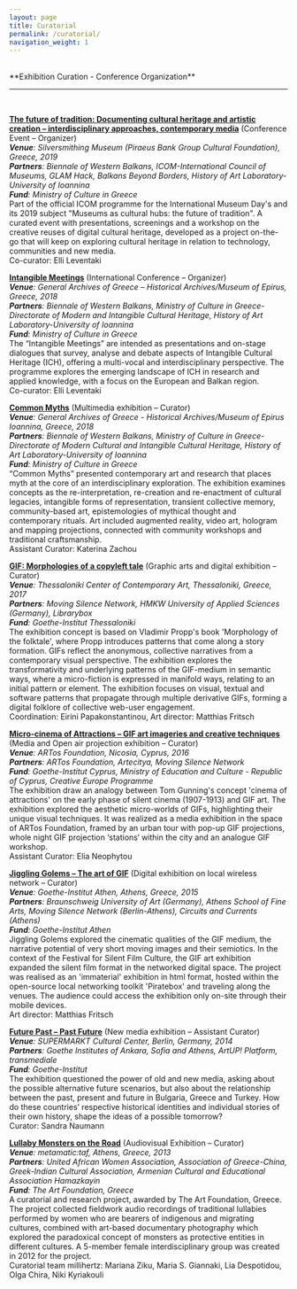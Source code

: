 ```yaml
---
layout: page
title: Curatorial
permalink: /curatorial/
navigation_weight: 1
---
```

<br/>
**Exhibition Curation - Conference Organization**

---  
<br/>


[**The future of tradition: Documenting cultural heritage and artistic creation – interdisciplinary approaches, contemporary media**](https://bowb.org/icombowb-2019-en) (Conference Event – Organizer)  
*__Venue__: Silversmithing Museum (Piraeus Bank Group Cultural Foundation), Greece, 2019*  
*__Partners__: Biennale of Western Balkans, ICOM-International Council of Museums, GLAM Hack, Balkans Beyond Borders, History of Art Laboratory-University of Ioannina*  
*__Fund__: Ministry of Culture in Greece*  
Part of the official ICOM programme for the International Museum Day's and its 2019 subject "Museums as cultural hubs: the future of tradition". A curated event with presentations, screenings and a workshop on the creative reuses of digital cultural heritage, developed as a project on-the-go that will keep on exploring cultural heritage in relation to technology, communities and new media.  
Co-curator: Elli Leventaki

[**Intangible Meetings**](https://bowb.org/?p=6054) (International Conference – Organizer)  
*__Venue__: General Archives of Greece – Historical Archives/Museum of Epirus, Greece, 2018*  
*__Partners__: Biennale of Western Balkans, Ministry of Culture in Greece-Directorate of Modern and Intangible Cultural Heritage, History of Art Laboratory-University of Ioannina*  
*__Fund__: Ministry of Culture in Greece*  
The “Intangible Meetings” are intended as presentations and on-stage dialogues that survey, analyse and debate aspects of Intangible Cultural Heritage (ICH), offering a multi-vocal and interdisciplinary perspective. The programme explores the emerging landscape of ICH in research and applied knowledge, with a focus on the European and Balkan region.  
Co-curator: Elli Leventaki

[**Common Myths**](https://bowb.org/?p=5990) (Multimedia exhibition – Curator)  
*__Venue__: General Archives of Greece - Historical Archives/Museum of Epirus Ioannina, Greece, 2018*  
*__Partners__: Biennale of Western Balkans, Ministry of Culture in Greece-Directorate of Modern Cultural and Intangible Cultural Heritage, History of Art Laboratory-University of Ioannina*  
*__Fund__: Ministry of Culture in Greece*   
“Common Myths” presented contemporary art and research that places myth at the core of an interdisciplinary exploration. The exhibition examines concepts as the re-interpretation, re-creation and re-enactment of cultural legacies, intangible forms of representation, transient collective memory, community-based art, epistemologies of mythical thought and contemporary rituals. Art included augmented reality, video art, hologram and mapping projections, connected with community workshops and traditional craftsmanship.  
Assistant Curator: Katerina Zachou

[**GIF: Morphologies of a copyleft tale**](https://www.cact.gr/en/news/movingsilence) (Graphic arts and digital exhibition – Curator)  
*__Venue__: Thessaloniki Center of Contemporary Art, Thessaloniki, Greece, 2017*  
*__Partners__: Moving Silence Network, HMKW University of Applied Sciences (Germany), Librarybox*  
*__Fund__: Goethe-Institut Thessaloniki*   
The exhibition concept is based on Vladimir Propp's book 'Morphology of the folktale', where Propp introduces patterns that come along a story formation. GIFs reflect the anonymous, collective narratives from a contemporary visual perspective. The exhibition explores the transformativity and underlying patterns of the GIF-medium in semantic ways, where a micro-fiction is expressed in manifold ways, relating to an initial pattern or element. The exhibition focuses on visual, textual and software patterns that propagate through multiple derivative GIFs, forming a digital folklore of collective web-user engagement.  
Coordination: Eirini Papakonstantinou, Art director: Matthias Fritsch

[**Micro-cinema of Attractions – GIF art imageries and creative techniques**](https://artosfoundation.org/?project=con-temporary-urbanity) (Media and Open air projection exhibition – Curator)  
*__Venue__: ARTos Foundation, Nicosia, Cyprus, 2016*  
*__Partners__: ARTos Foundation, Artecitya, Moving Silence Network*  
*__Fund__: Goethe-Institut Cyprus, Ministry of Education and Culture - Republic of Cyprus, Creative Europe Programme*  
The exhibition draw an analogy between Tom Gunning's concept 'cinema of attractions' on the early phase of silent cinema (1907-1913) and GIF art. The exhibition explored the aesthetic micro-worlds of GIFs, highlighting their unique visual techniques. It was realized as a media exhibition in the space of ARTos Foundation, framed by an urban tour with pop-up GIF projections, whole night GIF projection ‘stations‘ within the city and an analogue GIF workshop.  
Assistant Curator: Elia Neophytou

[**Jiggling Golems – The art of GIF**](http://technoviking.tv/movingsilence.net/archiv/2015-athen/jiggling_golems-exhibition.html) (Digital exhibition on local wireless network – Curator)  
*__Venue__: Goethe-Institut Athen, Athens, Greece, 2015*  
*__Partners__: Braunschweig University of Art (Germany), Athens School of Fine Arts, Moving Silence Network (Berlin-Athens), Circuits and Currents (Athens)*  
*__Fund__: Goethe-Institut Athen*  
Jiggling Golems explored the cinematic qualities of the GIF medium, the narrative potential of very short moving images and their semiotics. In the context of the Festival for Silent Film Culture, the GIF art exhibition expanded the silent film format in the networked digital space. The project was realised as an 'immaterial' exhibition in html format, hosted within the open-source local networking toolkit 'Piratebox' and traveling along the venues. The audience could access the exhibition only on-site through their mobile devices.  
Art director: Matthias Fritsch

[**Future Past – Past Future**](https://transmediale.de/content/partner-exhibition-future-past-past-future) (New media exhibition – Assistant Curator)  
*__Venue__: SUPERMARKT Cultural Center, Berlin, Germany, 2014*  
*__Partners__: Goethe Institutes of Ankara, Sofia and Athens, ArtUP! Platform, transmediale*  
*__Fund__: Goethe-Institut*  
The exhibition questioned the power of old and new media, asking about the possible alternative future scenarios, but also about the relationship between the past, present and future in Bulgaria, Greece and Turkey. How do these countries’ respective historical identities and individual stories of their own history, shape the ideas of a possible tomorrow?  
Curator: Sandra Naumann

[**Lullaby Monsters on the Road**](http://theartfoundation.metamatic.gr/GR/Event/919/Lullaby_Monsters_on_the_Road/) (Audiovisual Exhibition – Curator)  
*__Venue__: metamatic:taf, Athens, Greece, 2013*  
*__Partners__: United African Women Association, Association of Greece-China, Greek-Indian Cultural Association, Armenian Cultural and Educational Association Hamazkayin*  
*__Fund__: The Art Foundation, Greece*  
A curatorial and research project, awarded by The Art Foundation, Greece. The project collected fieldwork audio recordings of traditional lullabies performed by women who are bearers of indigenous and migrating cultures, combined with art-based documentary photography which explored the paradoxical concept of monsters as protective entities in different cultures. A 5-member female interdisciplinary group was created in 2012 for the project.  
Curatorial team millihertz: Mariana Ziku, Maria S. Giannaki, Lia Despotidou, Olga Chira, Niki Kyriakouli
 
